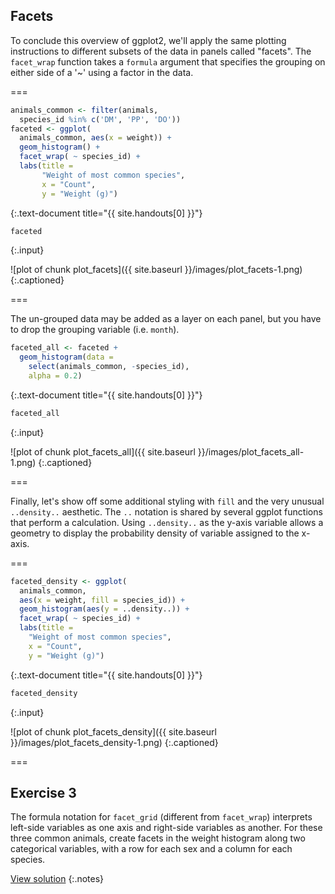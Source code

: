 ---
---

## Facets

To conclude this overview of ggplot2, we'll apply the same plotting instructions
to different subsets of the data in panels called "facets". The `facet_wrap`
function takes a `formula` argument that specifies the grouping on either side
of a '~' using a factor in the data.

===


~~~r
animals_common <- filter(animals,
  species_id %in% c('DM', 'PP', 'DO'))
faceted <- ggplot(
  animals_common, aes(x = weight)) +
  geom_histogram() +
  facet_wrap( ~ species_id) +
  labs(title =
       "Weight of most common species",
       x = "Count",
       y = "Weight (g)")
~~~
{:.text-document title="{{ site.handouts[0] }}"}

~~~r
faceted
~~~
{:.input}

![plot of chunk plot_facets]({{ site.baseurl }}/images/plot_facets-1.png)
{:.captioned}

===

The un-grouped data may be added as a layer on each panel, but you have to drop the grouping variable (i.e. `month`).


~~~r
faceted_all <- faceted +
  geom_histogram(data =
    select(animals_common, -species_id),
    alpha = 0.2)
~~~
{:.text-document title="{{ site.handouts[0] }}"}

~~~r
faceted_all
~~~
{:.input}

![plot of chunk plot_facets_all]({{ site.baseurl }}/images/plot_facets_all-1.png)
{:.captioned}

===

Finally, let's show off some additional styling with `fill` and the very unusual
`..density..` aesthetic. The `..` notation is shared by several ggplot functions
that perform a calculation. Using `..density..` as the y-axis variable allows a
geometry to display the probability density of variable assigned to the x-axis.

===


~~~r
faceted_density <- ggplot(
  animals_common,
  aes(x = weight, fill = species_id)) +
  geom_histogram(aes(y = ..density..)) +
  facet_wrap( ~ species_id) +
  labs(title =
    "Weight of most common species",
    x = "Count",
    y = "Weight (g)")
~~~
{:.text-document title="{{ site.handouts[0] }}"}

~~~r
faceted_density
~~~
{:.input}

![plot of chunk plot_facets_density]({{ site.baseurl }}/images/plot_facets_density-1.png)
{:.captioned}

===

## Exercise 3

The formula notation for `facet_grid` (different from `facet_wrap`) interprets left-side variables as one axis and right-side variables as another. For these three common animals, create facets in the weight histogram along two categorical variables, with a row for each sex and a column for each species.

[View solution](#solution-3)
{:.notes}
